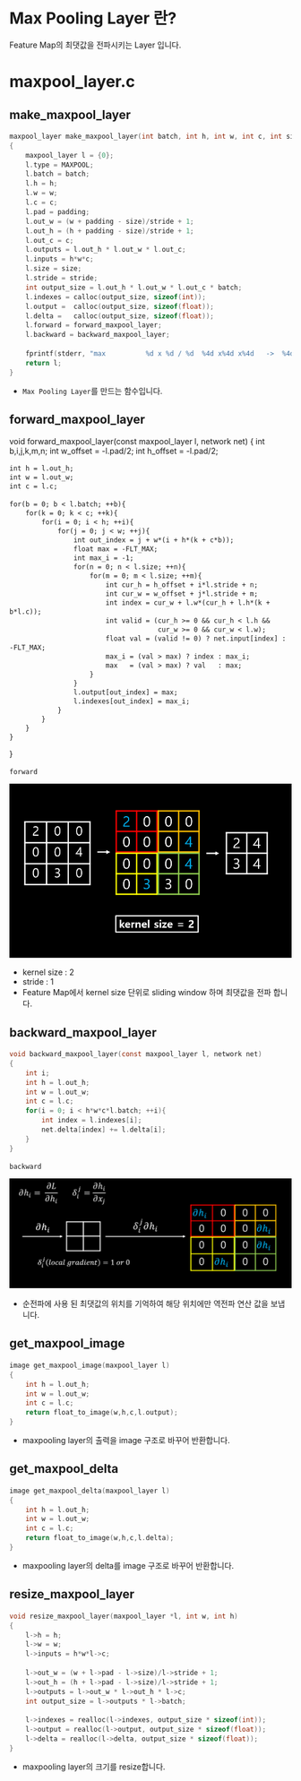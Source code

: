 
# Max Pooling Layer 란?

Feature Map의 최댓값을 전파시키는 Layer 입니다.

# maxpool_layer.c

## make_maxpool_layer

```c
maxpool_layer make_maxpool_layer(int batch, int h, int w, int c, int size, int stride, int padding)
{
    maxpool_layer l = {0};
    l.type = MAXPOOL;
    l.batch = batch;
    l.h = h;
    l.w = w;
    l.c = c;
    l.pad = padding;
    l.out_w = (w + padding - size)/stride + 1;
    l.out_h = (h + padding - size)/stride + 1;
    l.out_c = c;
    l.outputs = l.out_h * l.out_w * l.out_c;
    l.inputs = h*w*c;
    l.size = size;
    l.stride = stride;
    int output_size = l.out_h * l.out_w * l.out_c * batch;
    l.indexes = calloc(output_size, sizeof(int));
    l.output =  calloc(output_size, sizeof(float));
    l.delta =   calloc(output_size, sizeof(float));
    l.forward = forward_maxpool_layer;
    l.backward = backward_maxpool_layer;

    fprintf(stderr, "max          %d x %d / %d  %4d x%4d x%4d   ->  %4d x%4d x%4d\n", size, size, stride, w, h, c, l.out_w, l.out_h, l.out_c);
    return l;
}
```
- `Max Pooling Layer`를 만드는 함수입니다.

## forward_maxpool_layer

void forward_maxpool_layer(const maxpool_layer l, network net)
{
    int b,i,j,k,m,n;
    int w_offset = -l.pad/2;
    int h_offset = -l.pad/2;

    int h = l.out_h;
    int w = l.out_w;
    int c = l.c;

    for(b = 0; b < l.batch; ++b){
        for(k = 0; k < c; ++k){
            for(i = 0; i < h; ++i){
                for(j = 0; j < w; ++j){
                    int out_index = j + w*(i + h*(k + c*b));
                    float max = -FLT_MAX;
                    int max_i = -1;
                    for(n = 0; n < l.size; ++n){
                        for(m = 0; m < l.size; ++m){
                            int cur_h = h_offset + i*l.stride + n;
                            int cur_w = w_offset + j*l.stride + m;
                            int index = cur_w + l.w*(cur_h + l.h*(k + b*l.c));
                            int valid = (cur_h >= 0 && cur_h < l.h &&
                                         cur_w >= 0 && cur_w < l.w);
                            float val = (valid != 0) ? net.input[index] : -FLT_MAX;
                            max_i = (val > max) ? index : max_i;
                            max   = (val > max) ? val   : max;
                        }
                    }
                    l.output[out_index] = max;
                    l.indexes[out_index] = max_i;
                }
            }
        }
    }
}

`forward`



![maxpool](/figure/maxpool.PNG)


- kernel size : 2
- stride : 1
- Feature Map에서 kernel size 단위로 sliding window 하며 최댓값을 전파 합니다.

## backward_maxpool_layer

```c
void backward_maxpool_layer(const maxpool_layer l, network net)
{
    int i;
    int h = l.out_h;
    int w = l.out_w;
    int c = l.c;
    for(i = 0; i < h*w*c*l.batch; ++i){
        int index = l.indexes[i];
        net.delta[index] += l.delta[i];
    }
}
```
`backward`



![maxpool_grad](/figure/maxpool_grad.PNG)



- 순전파에 사용 된 최댓값의 위치를 기억하여 해당 위치에만 역전파 연산 값을 보냅니다.

## get_maxpool_image

```c
image get_maxpool_image(maxpool_layer l)
{
    int h = l.out_h;
    int w = l.out_w;
    int c = l.c;
    return float_to_image(w,h,c,l.output);
}
```

- maxpooling layer의 출력을 image 구조로 바꾸어 반환합니다.

## get_maxpool_delta

```c
image get_maxpool_delta(maxpool_layer l)
{
    int h = l.out_h;
    int w = l.out_w;
    int c = l.c;
    return float_to_image(w,h,c,l.delta);
}
```

- maxpooling layer의 delta를 image 구조로 바꾸어 반환합니다.

## resize_maxpool_layer

```c
void resize_maxpool_layer(maxpool_layer *l, int w, int h)
{
    l->h = h;
    l->w = w;
    l->inputs = h*w*l->c;

    l->out_w = (w + l->pad - l->size)/l->stride + 1;
    l->out_h = (h + l->pad - l->size)/l->stride + 1;
    l->outputs = l->out_w * l->out_h * l->c;
    int output_size = l->outputs * l->batch;

    l->indexes = realloc(l->indexes, output_size * sizeof(int));
    l->output = realloc(l->output, output_size * sizeof(float));
    l->delta = realloc(l->delta, output_size * sizeof(float));
}
```

- maxpooling layer의 크기를 resize합니다.

